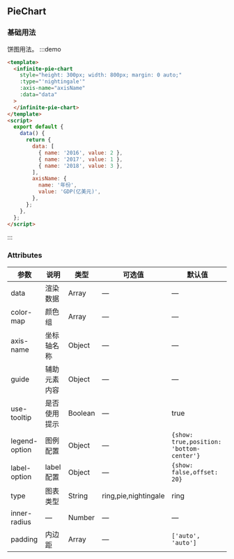## PieChart

### 基础用法

饼图用法。
:::demo

```html
<template>
  <infinite-pie-chart
    style="height: 300px; width: 800px; margin: 0 auto;"
    :type="'nightingale'"
    :axis-name="axisName"
    :data="data"
  >
  </infinite-pie-chart>
</template>
<script>
  export default {
    data() {
      return {
        data: [
          { name: '2016', value: 2 },
          { name: '2017', value: 1 },
          { name: '2018', value: 3 },
        ],
        axisName: {
          name: '年份',
          value: 'GDP(亿美元)',
        },
      };
    },
  };
</script>
```

:::

### Attributes

| 参数          | 说明         | 类型    | 可选值               | 默认值                                   |
| ------------- | ------------ | ------- | -------------------- | ---------------------------------------- |
| data          | 渲染数据     | Array   | —                    | —                                        |
| color-map     | 颜色组       | Array   | —                    | —                                        |
| axis-name     | 坐标轴名称   | Object  | —                    | —                                        |
| guide         | 辅助元素内容 | Object  | —                    | —                                        |
| use-tooltip   | 是否使用提示 | Boolean | —                    | true                                     |
| legend-option | 图例配置     | Object  | —                    | `{show: true,position: 'bottom-center'}` |
| label-option  | label 配置   | Object  | —                    | `{show: false,offset: 20}`               |
| type          | 图表类型     | String  | ring,pie,nightingale | ring                                     |
| inner-radius  | —            | Number  | —                    | —                                        |
| padding       | 内边距       | Array   | —                    | `['auto', 'auto']`                       |
